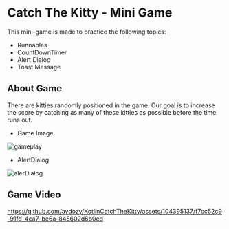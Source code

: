 # Catch The Kitty - Mini Game
This mini-game is made to practice the following topics:
- Runnables
- CountDownTimer
- Alert Dialog
- Toast Message

## About Game
There are kitties randomly positioned in the game. Our goal is to increase the score by catching as many of these kitties as possible before the time runs out.

- Game Image
  
![gameplay](https://github.com/aydozy/KotlinCatchTheKitty/assets/104395137/8d0734d2-c910-40b9-bf08-bdf9256222c1)


- AlertDialog
  
![alerDialog](https://github.com/aydozy/KotlinCatchTheKitty/assets/104395137/8c31e8d5-b2ff-4934-b3f7-323a855a2cda)


## Game Video
https://github.com/aydozy/KotlinCatchTheKitty/assets/104395137/f7cc52c9-91fd-4ca7-be6a-845602d6b0ed

